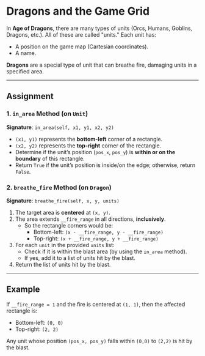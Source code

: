# Dragons and the Game Grid

In **Age of Dragons**, there are many types of units (Orcs, Humans, Goblins, Dragons, etc.). All of these are called "units." Each unit has:
- A position on the game map (Cartesian coordinates).
- A name.

**Dragons** are a special type of unit that can breathe fire, damaging units in a specified area.

---

## Assignment

### 1. `in_area` Method (on `Unit`)

**Signature**: `in_area(self, x1, y1, x2, y2)`

- `(x1, y1)` represents the **bottom-left** corner of a rectangle.
- `(x2, y2)` represents the **top-right** corner of the rectangle.
- Determine if the unit’s position (`pos_x`, `pos_y`) is **within or on the boundary** of this rectangle.
- Return `True` if the unit’s position is inside/on the edge; otherwise, return `False`.

### 2. `breathe_fire` Method (on `Dragon`)

**Signature**: `breathe_fire(self, x, y, units)`

1. The target area is **centered** at `(x, y)`.
2. The area extends `__fire_range` in all directions, **inclusively**.
   - So the rectangle corners would be:
     - Bottom-left: `(x - __fire_range, y - __fire_range)`
     - Top-right: `(x + __fire_range, y + __fire_range)`
3. For each `unit` in the provided `units` list:
   - Check if it is within the blast area (by using the `in_area` method).
   - If yes, add it to a list of units hit by the blast.
4. Return the list of units hit by the blast.

---

## Example

If `__fire_range = 1` and the fire is centered at `(1, 1)`, then the affected rectangle is:
- Bottom-left: `(0, 0)`
- Top-right: `(2, 2)`

Any unit whose position `(pos_x, pos_y)` falls within `(0,0)` to `(2,2)` is hit by the blast.
